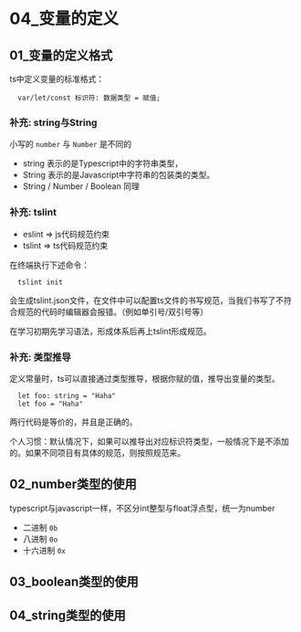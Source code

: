 # 04_变量的定义

## 01_变量的定义格式

ts中定义变量的标准格式：

```
  var/let/const 标识符: 数据类型 = 赋值;
```

### 补充: string与String

小写的 `number` 与 `Number` 是不同的

* string 表示的是Typescript中的字符串类型，
* String 表示的是Javascript中字符串的包装类的类型。
* String / Number / Boolean 同理

### 补充: tslint

* eslint => js代码规范约束
* tslint => ts代码规范约束

在终端执行下述命令：

```
  tslint init
```

会生成tslint.json文件，在文件中可以配置ts文件的书写规范，当我们书写了不符合规范的代码时编辑器会报错。（例如单引号/双引号等）

在学习初期先学习语法，形成体系后再上tslint形成规范。

### 补充: 类型推导

定义常量时，ts可以直接通过类型推导，根据你赋的值，推导出变量的类型。

```
  let foo: string = "Haha"
  let foo = "Haha"
```

两行代码是等价的，并且是正确的。

个人习惯：默认情况下，如果可以推导出对应标识符类型，一般情况下是不添加的。如果不同项目有具体的规范，则按照规范来。

## 02_number类型的使用

typescript与javascript一样，不区分int整型与float浮点型，统一为number

* 二进制 `0b`
* 八进制 `0o`
* 十六进制 `0x`

## 03_boolean类型的使用


## 04_string类型的使用

